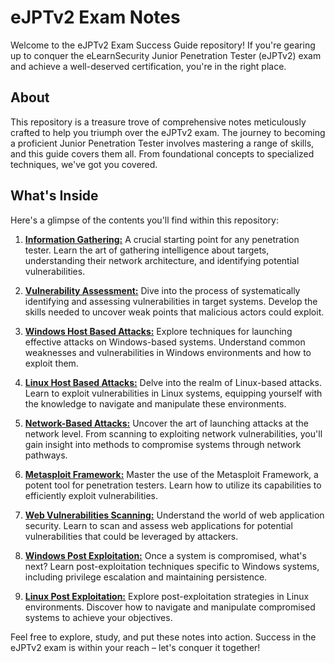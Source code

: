 # eJPTv2 Exam Notes

Welcome to the eJPTv2 Exam Success Guide repository! If you're gearing up to conquer the eLearnSecurity Junior Penetration Tester (eJPTv2) exam and achieve a well-deserved certification, you're in the right place.

## About

This repository is a treasure trove of comprehensive notes meticulously crafted to help you triumph over the eJPTv2 exam. The journey to becoming a proficient Junior Penetration Tester involves mastering a range of skills, and this guide covers them all. From foundational concepts to specialized techniques, we've got you covered.

## What's Inside

Here's a glimpse of the contents you'll find within this repository:

1. [**Information Gathering:**](./eJPT_01_Information_Gathering.md) A crucial starting point for any penetration tester. Learn the art of gathering intelligence about targets, understanding their network architecture, and identifying potential vulnerabilities.

2. [**Vulnerability Assessment:**](eJPT_02_Vulnerabilty_Assesment.md) Dive into the process of systematically identifying and assessing vulnerabilities in target systems. Develop the skills needed to uncover weak points that malicious actors could exploit.

3. [**Windows Host Based Attacks:**](./eJPT_03_Windows_Host_Based_Attacks.md) Explore techniques for launching effective attacks on Windows-based systems. Understand common weaknesses and vulnerabilities in Windows environments and how to exploit them.

4. [**Linux Host Based Attacks:**](./eJPT_04_Linux_Host_Based_Attacks.md) Delve into the realm of Linux-based attacks. Learn to exploit vulnerabilities in Linux systems, equipping yourself with the knowledge to navigate and manipulate these environments.

5. [**Network-Based Attacks:**](./eJPT_05_Network_Based_Attacks.md) Uncover the art of launching attacks at the network level. From scanning to exploiting network vulnerabilities, you'll gain insight into methods to compromise systems through network pathways.

6. [**Metasploit Framework:**](./eJPT_06_The_MetasploIt_Framework.md) Master the use of the Metasploit Framework, a potent tool for penetration testers. Learn how to utilize its capabilities to efficiently exploit vulnerabilities.

7. [**Web Vulnerabilities Scanning:**](./eJPT_07_WEB_vulnerability_scan.md) Understand the world of web application security. Learn to scan and assess web applications for potential vulnerabilities that could be leveraged by attackers.

8. [**Windows Post Exploitation:**](./eJPT_08_Windows_Post_Exploitation.md) Once a system is compromised, what's next? Learn post-exploitation techniques specific to Windows systems, including privilege escalation and maintaining persistence.

9. [**Linux Post Exploitation:**](./eJPT_09_Linux_Post_Exploitation.md) Explore post-exploitation strategies in Linux environments. Discover how to navigate and manipulate compromised systems to achieve your objectives.

Feel free to explore, study, and put these notes into action. Success in the eJPTv2 exam is within your reach – let's conquer it together!
